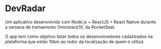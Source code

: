 # DevRadar

Um aplicativo desenvolvido com Node.js + ReactJS + React Native durante a semana de treinamento Omnistack10, da RocketSeat.

O app tem como objetivo listar todos os desenvolvedores cadastrados na plataforma que estão 10km ao redor da localização de quem o utiliza.
